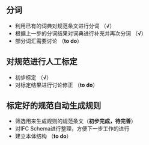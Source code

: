 ## 分词
+ 利用已有的词典对规范条文进行分词 （**√**）
+ 根据上一步的分词结果对词典进行补充并再次分词 （**√**）
+ 部分词汇需要讨论  （**to do**）

## 对规范进行人工标定
+ 初步标定 （**√**）
+ 对标定结果进行讨论修正 （**to do**） 

## 标定好的规范自动生成规则
+ 筛选用来生成规则的规范条文（**初步完成，待完善**） 
+ 对IFC Schema进行整理，方便下一步工作的进行
+ 建立本体结构 （**to do**） 